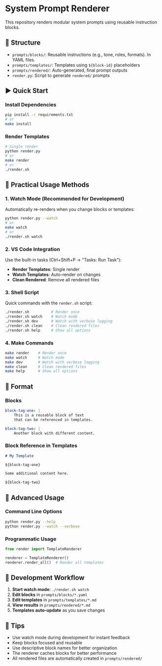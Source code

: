 # System Prompt Renderer

This repository renders modular system prompts using reusable instruction blocks.

## 📂 Structure

- `prompts/blocks/`: Reusable instructions (e.g., tone, roles, formats). In YAML files.
- `prompts/templates/`: Templates using `${block-id}` placeholders
- `prompts/rendered/`: Auto-generated, final prompt outputs
- `render.py`: Script to generate `rendered/` prompts

## ▶️ Quick Start

### Install Dependencies
```bash
pip install -r requirements.txt
# or
make install
```

### Render Templates
```bash
# Single render
python render.py
# or
make render
# or
./render.sh
```

## 🚀 Practical Usage Methods

### 1. Watch Mode (Recommended for Development)
Automatically re-renders when you change blocks or templates:
```bash
python render.py --watch
# or
make watch
# or
./render.sh watch
```

### 2. VS Code Integration
Use the built-in tasks (Ctrl+Shift+P → "Tasks: Run Task"):
- **Render Templates**: Single render
- **Watch Templates**: Auto-render on changes
- **Clean Rendered**: Remove all rendered files

### 3. Shell Script
Quick commands with the `render.sh` script:
```bash
./render.sh          # Render once
./render.sh watch    # Watch mode
./render.sh dev      # Watch with verbose logging
./render.sh clean    # Clean rendered files
./render.sh help     # Show all options
```

### 4. Make Commands
```bash
make render    # Render once
make watch     # Watch mode
make dev       # Watch with verbose logging
make clean     # Clean rendered files
make help      # Show all options
```

## 🧩 Format 

### Blocks
```yaml
block-tag-one: |
    This is a reusable block of text
    that can be referenced in templates.

block-tag-two: |
    Another block with different content.
```

### Block Reference in Templates
```md
# My Template

${block-tag-one}

Some additional content here.

${block-tag-two}
```

## 🔧 Advanced Usage

### Command Line Options
```bash
python render.py --help
python render.py --watch --verbose
```

### Programmatic Usage
```python
from render import TemplateRenderer

renderer = TemplateRenderer()
renderer.render_all()  # Render all templates
```

## 📝 Development Workflow

1. **Start watch mode**: `./render.sh watch`
2. **Edit blocks** in `prompts/blocks/*.yaml`
3. **Edit templates** in `prompts/templates/*.md`
4. **View results** in `prompts/rendered/*.md`
5. **Templates auto-update** as you save changes

## 🎯 Tips

- Use watch mode during development for instant feedback
- Keep blocks focused and reusable
- Use descriptive block names for better organization
- The renderer caches blocks for better performance
- All rendered files are automatically created in `prompts/rendered/`
